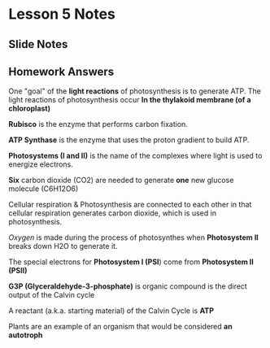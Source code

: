 # Lesson 5 Notes
## Slide Notes

## Homework Answers
One "goal" of the **light reactions** of photosynthesis is to generate ATP.
The light reactions of photosynthesis occur **In the thylakoid membrane (of a chloroplast)**

**Rubisco** is the enzyme that performs carbon fixation.

**ATP Synthase** is the enzyme that uses the proton gradient to build ATP.

**Photosystems (I and II)** is the name of the complexes where light is used to energize electrons.

**Six** carbon dioxide (CO2) are needed to generate **one** new glucose molecule (C6H12O6)

Cellular respiration & Photosynthesis are connected to each other in that cellular respiration generates carbon dioxide, which is used in photosynthesis.

*Oxygen* is made during the process of photosynthes when **Photosystem II** breaks down H2O to generate it.

The special electrons for **Photosystem I (PSI**) come from **Photosystem II (PSII)**

**G3P (Glyceraldehyde-3-phosphate)** is organic compound is the direct output of the Calvin cycle

A reactant (a.k.a. starting material) of the Calvin Cycle is **ATP**

Plants are an example of an organism that would be considered **an autotroph**
